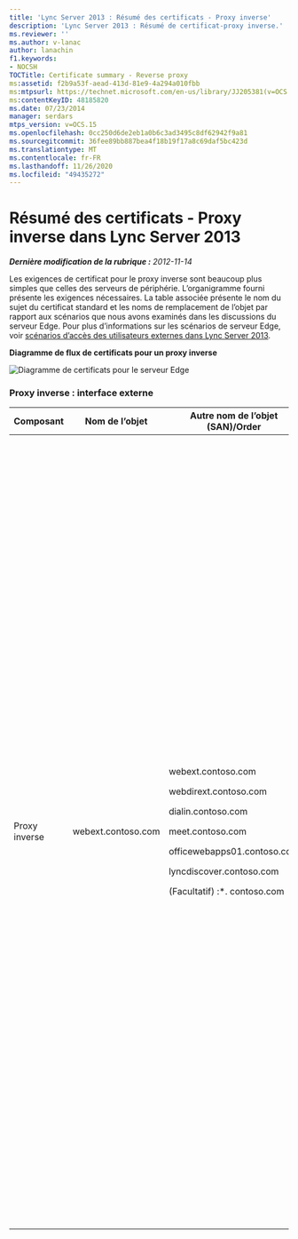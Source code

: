 ```yaml
---
title: 'Lync Server 2013 : Résumé des certificats - Proxy inverse'
description: 'Lync Server 2013 : Résumé de certificat-proxy inverse.'
ms.reviewer: ''
ms.author: v-lanac
author: lanachin
f1.keywords:
- NOCSH
TOCTitle: Certificate summary - Reverse proxy
ms:assetid: f2b9a53f-aead-413d-81e9-4a294a010fbb
ms:mtpsurl: https://technet.microsoft.com/en-us/library/JJ205381(v=OCS.15)
ms:contentKeyID: 48185820
ms.date: 07/23/2014
manager: serdars
mtps_version: v=OCS.15
ms.openlocfilehash: 0cc250d6de2eb1a0b6c3ad3495c8df62942f9a81
ms.sourcegitcommit: 36fee89bb887bea4f18b19f17a8c69daf5bc423d
ms.translationtype: MT
ms.contentlocale: fr-FR
ms.lasthandoff: 11/26/2020
ms.locfileid: "49435272"
---
```

# <a name="certificate-summary---reverse-proxy-in-lync-server-2013"></a>Résumé des certificats - Proxy inverse dans Lync Server 2013

<div data-xmlns="http://www.w3.org/1999/xhtml">

<div class="topic" data-xmlns="http://www.w3.org/1999/xhtml" data-msxsl="urn:schemas-microsoft-com:xslt" data-cs="https://msdn.microsoft.com/">

<div data-asp="https://msdn2.microsoft.com/asp">



</div>

<div id="mainSection">

<div id="mainBody">

<span> </span>

_**Dernière modification de la rubrique :** 2012-11-14_

Les exigences de certificat pour le proxy inverse sont beaucoup plus simples que celles des serveurs de périphérie. L’organigramme fourni présente les exigences nécessaires. La table associée présente le nom du sujet du certificat standard et les noms de remplacement de l’objet par rapport aux scénarios que nous avons examinés dans les discussions du serveur Edge. Pour plus d’informations sur les scénarios de serveur Edge, voir [scénarios d’accès des utilisateurs externes dans Lync Server 2013](lync-server-2013-scenarios-for-external-user-access.md).

**Diagramme de flux de certificats pour un proxy inverse**

![Diagramme de certificats pour le serveur Edge](images/JJ205381.026045d7-1b4b-4651-b32f-2d43a7161198(OCS.15).jpg "Diagramme de certificats pour le serveur Edge")

### <a name="reverse-proxy-external-interface"></a>Proxy inverse : interface externe

<table>
<colgroup>
<col style="width: 25%" />
<col style="width: 25%" />
<col style="width: 25%" />
<col style="width: 25%" />
</colgroup>
<thead>
<tr class="header">
<th>Composant</th>
<th>Nom de l’objet</th>
<th>Autre nom de l’objet (SAN)/Order</th>
<th>Commentaires</th>
</tr>
</thead>
<tbody>
<tr class="odd">
<td><p>Proxy inverse</p></td>
<td><p>webext.contoso.com</p></td>
<td><p>webext.contoso.com</p>
<p>webdirext.contoso.com</p>
<p>dialin.contoso.com</p>
<p>meet.contoso.com</p>
<p>officewebapps01.contoso.com</p>
<p>lyncdiscover.contoso.com</p>
<p>(Facultatif) :*. contoso.com</p></td>
<td><p>Le certificat doit être émis par une autorité de certification publique et par l’utilisation améliorée du serveur. Services : service de carnet d’adresses, extension de groupe de distribution applications Web Office pour les conférences et règles de publication de périphériques IP Lync. Le nom alternatif de l’objet inclut :</p>
<ul>
<li><p>Nom de domaine complet des services Web externes pour le serveur frontal ou le pool frontal</p></li>
<li><p>Nom de domaine complet des services Web externes pour le directeur ou le pool de réalisateurs</p></li>
<li><p>Conférence rendez-vous</p></li>
<li><p>Règle de publication de réunion en ligne</p></li>
<li><p>Office Web Apps pour les conférences</p></li>
<li><p>Lyncdiscover (découverte automatique)</p></li>
</ul>
<p>Le caractère générique facultatif remplace les SAN de connexion et de numérotation.</p></td>
</tr>
</tbody>
</table>


</div>

<span> </span>

</div>

</div>

</div>

